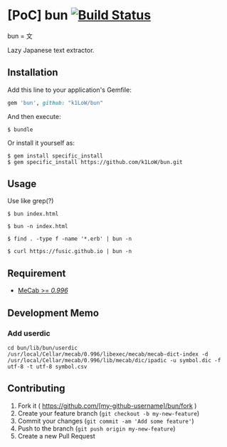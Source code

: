 # [PoC] bun [![Build Status](https://travis-ci.org/k1LoW/bun.svg?branch=master)](https://travis-ci.org/k1LoW/bun)

bun = 文

Lazy Japanese text extractor.

## Installation

Add this line to your application's Gemfile:

```ruby
gem 'bun', github: "k1LoW/bun"
```

And then execute:

    $ bundle

Or install it yourself as:

    $ gem install specific_install
    $ gem specific_install https://github.com/k1LoW/bun.git 

## Usage

Use like grep(?)

    $ bun index.html

    $ bun -n index.html

    $ find . -type f -name '*.erb' | bun -n

    $ curl https://fusic.github.io | bun -n

## Requirement

- [MeCab >= _0.996_](http://taku910.github.io/mecab/)

## Development Memo

### Add userdic

```
cd bun/lib/bun/userdic
/usr/local/Cellar/mecab/0.996/libexec/mecab/mecab-dict-index -d /usr/local/Cellar/mecab/0.996/lib/mecab/dic/ipadic -u symbol.dic -f utf-8 -t utf-8 symbol.csv
```

## Contributing

1. Fork it ( https://github.com/[my-github-username]/bun/fork )
2. Create your feature branch (`git checkout -b my-new-feature`)
3. Commit your changes (`git commit -am 'Add some feature'`)
4. Push to the branch (`git push origin my-new-feature`)
5. Create a new Pull Request
